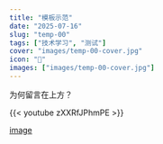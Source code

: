 ```yaml
---
title: "模板示范"
date: "2025-07-16"
slug: "temp-00"
tags: ["技术学习", "测试"]
cover: "images/temp-00-cover.jpg"
icon: "📁"
images: ["images/temp-00-cover.jpg"]
---
```

为何留言在上方？



{{< youtube zXXRfJPhmPE >}}


[image](https://prod-files-secure.s3.us-west-2.amazonaws.com/112d0858-5090-4d34-a606-b75eb8d65fd2/b110fffe-d8dc-4f51-990e-749f6cc413f6/M2U00785.mpg?X-Amz-Algorithm=AWS4-HMAC-SHA256&X-Amz-Content-Sha256=UNSIGNED-PAYLOAD&X-Amz-Credential=ASIAZI2LB4667EDCTYBP%2F20250724%2Fus-west-2%2Fs3%2Faws4_request&X-Amz-Date=20250724T175116Z&X-Amz-Expires=3600&X-Amz-Security-Token=IQoJb3JpZ2luX2VjEAkaCXVzLXdlc3QtMiJHMEUCIQDVy1ZuypbMrwfIluQ14DXYBnRpYbplK92rh3%2FqesfG%2BQIgPyFuffxcrFxUW55ye4DWnk2Yv6DhUrg4vDoNLGIkJ%2FMq%2FwMIMRAAGgw2Mzc0MjMxODM4MDUiDPZvg%2Fn95WlAGyPMBSrcAzCzh%2F1RtZS68LoIZmKtCVljOfMM4r581%2BEVfRDzi%2BXH883Da3kTq%2FLlQb9NlRnMc6J%2BGh%2F1%2Bpc2TVWQzKcidRYKTsroMlxLtW9847fQPq9dwWS4LFOKWEnSJ6AgXblIKVio4riYZQ4Eq1k%2FtDBbTEt8FSib3XuSQ9AnaiVNDGrl%2FYV4M8KYUALQmOty99o5unGwAL3vWoFEoxAeNQJz%2FqBiKq7dRVxyF0NMaTPuVPTid%2FKNL8TT7z%2FhBQCZ%2FphlYbt06kgOo0XujRyPpjTdBaucZlFb%2BoPrz6%2Bno72YWiVbqF%2FOykXfr3mognryxnxgd9%2BmEb7b6yzziqeZsxCi64nou0AQot9ONlkPaNkrWF0rUUHtVPkK8mOR0aB3ibIuB18eSRE68xtxkLIz8kVvtR741u%2BoEBE7hb7kNd%2BmYHOYyvyPtQcaPhoK8az%2FASPhRO5lWcyfXvab2nVmOLLUTT7jN6vcEocqgwxk7fLG5UcvypEqVKNHfnb5Ou6xsq03vod5Ef%2B5CC0iyCvOFu%2BUGbw%2BwT%2B9jlIYL8Gjguk97bY%2F3GcNdF3irqN8yt%2Bu91Gxle4ByOx0vk7u2SxroG%2FGi6JoSyl0wc%2BM%2FK4ZoReUspY6OhZB0%2FhX63P85EQjMPK6icQGOqUBDgD4xZJtkEphA7FuKA18e5GIycE5ZT4mgm4Gw9nw8uxgNeJLvIaMeHO71uyeoMsIiS3QuF2OETurWBrIvajkMnZ6dslAFBNeNNG31rdl8vY1BEknDCoeSbJRJjVm7nQTGDG91ATmiSFXqH1VM0djG%2F5BQQcilnVxk%2Fm2qtUaJuxAO7HWyLu1wOXxjYbdDF2Mc55BY4h2ms20F1TBSDa9Zb8vGWHS&X-Amz-Signature=ff17e156b0d8c81895fe5cb5b514e2050df617f6719863d48621657978c264ad&X-Amz-SignedHeaders=host&x-amz-checksum-mode=ENABLED&x-id=GetObject)

